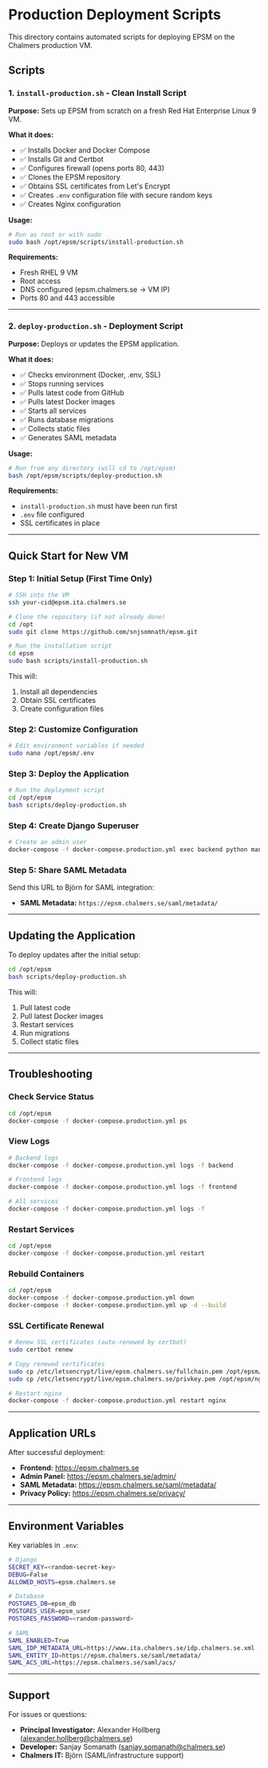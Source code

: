 # Production Deployment Scripts

This directory contains automated scripts for deploying EPSM on the Chalmers production VM.

## Scripts

### 1. `install-production.sh` - Clean Install Script

**Purpose:** Sets up EPSM from scratch on a fresh Red Hat Enterprise Linux 9 VM.

**What it does:**
- ✅ Installs Docker and Docker Compose
- ✅ Installs Git and Certbot
- ✅ Configures firewall (opens ports 80, 443)
- ✅ Clones the EPSM repository
- ✅ Obtains SSL certificates from Let's Encrypt
- ✅ Creates `.env` configuration file with secure random keys
- ✅ Creates Nginx configuration

**Usage:**
```bash
# Run as root or with sudo
sudo bash /opt/epsm/scripts/install-production.sh
```

**Requirements:**
- Fresh RHEL 9 VM
- Root access
- DNS configured (epsm.chalmers.se → VM IP)
- Ports 80 and 443 accessible

---

### 2. `deploy-production.sh` - Deployment Script

**Purpose:** Deploys or updates the EPSM application.

**What it does:**
- ✅ Checks environment (Docker, .env, SSL)
- ✅ Stops running services
- ✅ Pulls latest code from GitHub
- ✅ Pulls latest Docker images
- ✅ Starts all services
- ✅ Runs database migrations
- ✅ Collects static files
- ✅ Generates SAML metadata

**Usage:**
```bash
# Run from any directory (will cd to /opt/epsm)
bash /opt/epsm/scripts/deploy-production.sh
```

**Requirements:**
- `install-production.sh` must have been run first
- `.env` file configured
- SSL certificates in place

---

## Quick Start for New VM

### Step 1: Initial Setup (First Time Only)

```bash
# SSH into the VM
ssh your-cid@epsm.ita.chalmers.se

# Clone the repository (if not already done)
cd /opt
sudo git clone https://github.com/snjsomnath/epsm.git

# Run the installation script
cd epsm
sudo bash scripts/install-production.sh
```

This will:
1. Install all dependencies
2. Obtain SSL certificates
3. Create configuration files

### Step 2: Customize Configuration

```bash
# Edit environment variables if needed
sudo nano /opt/epsm/.env
```

### Step 3: Deploy the Application

```bash
# Run the deployment script
cd /opt/epsm
bash scripts/deploy-production.sh
```

### Step 4: Create Django Superuser

```bash
# Create an admin user
docker-compose -f docker-compose.production.yml exec backend python manage.py createsuperuser
```

### Step 5: Share SAML Metadata

Send this URL to Björn for SAML integration:
- **SAML Metadata:** `https://epsm.chalmers.se/saml/metadata/`

---

## Updating the Application

To deploy updates after the initial setup:

```bash
cd /opt/epsm
bash scripts/deploy-production.sh
```

This will:
1. Pull latest code
2. Pull latest Docker images
3. Restart services
4. Run migrations
5. Collect static files

---

## Troubleshooting

### Check Service Status
```bash
cd /opt/epsm
docker-compose -f docker-compose.production.yml ps
```

### View Logs
```bash
# Backend logs
docker-compose -f docker-compose.production.yml logs -f backend

# Frontend logs
docker-compose -f docker-compose.production.yml logs -f frontend

# All services
docker-compose -f docker-compose.production.yml logs -f
```

### Restart Services
```bash
cd /opt/epsm
docker-compose -f docker-compose.production.yml restart
```

### Rebuild Containers
```bash
cd /opt/epsm
docker-compose -f docker-compose.production.yml down
docker-compose -f docker-compose.production.yml up -d --build
```

### SSL Certificate Renewal
```bash
# Renew SSL certificates (auto-renewed by certbot)
sudo certbot renew

# Copy renewed certificates
sudo cp /etc/letsencrypt/live/epsm.chalmers.se/fullchain.pem /opt/epsm/nginx/ssl/
sudo cp /etc/letsencrypt/live/epsm.chalmers.se/privkey.pem /opt/epsm/nginx/ssl/

# Restart nginx
docker-compose -f docker-compose.production.yml restart nginx
```

---

## Application URLs

After successful deployment:

- **Frontend:** https://epsm.chalmers.se
- **Admin Panel:** https://epsm.chalmers.se/admin/
- **SAML Metadata:** https://epsm.chalmers.se/saml/metadata/
- **Privacy Policy:** https://epsm.chalmers.se/privacy/

---

## Environment Variables

Key variables in `.env`:

```bash
# Django
SECRET_KEY=<random-secret-key>
DEBUG=False
ALLOWED_HOSTS=epsm.chalmers.se

# Database
POSTGRES_DB=epsm_db
POSTGRES_USER=epsm_user
POSTGRES_PASSWORD=<random-password>

# SAML
SAML_ENABLED=True
SAML_IDP_METADATA_URL=https://www.ita.chalmers.se/idp.chalmers.se.xml
SAML_ENTITY_ID=https://epsm.chalmers.se/saml/metadata/
SAML_ACS_URL=https://epsm.chalmers.se/saml/acs/
```

---

## Support

For issues or questions:
- **Principal Investigator:** Alexander Hollberg (alexander.hollberg@chalmers.se)
- **Developer:** Sanjay Somanath (sanjay.somanath@chalmers.se)
- **Chalmers IT:** Björn (SAML/infrastructure support)
